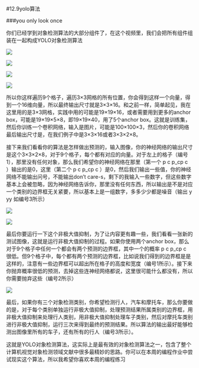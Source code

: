 #12.9yolo算法

###you only look once

你们已经学到对象检测算法的大部分组件了，在这个视频里，我们会把所有组件组装在一起构成YOLO对象检测算法

![](https://cdn.jsdelivr.net/gh/tj-messi/picture/20241005120508.png)

![](https://cdn.jsdelivr.net/gh/tj-messi/picture/1728101506384.png)

![](https://cdn.jsdelivr.net/gh/tj-messi/picture/20241005121205.png)

![](https://cdn.jsdelivr.net/gh/tj-messi/picture/1728101975102.png)

所以你这样遍历9个格子，遍历3×3网格的所有位置，你会得到这样一个向量，得到一个16维向量，所以最终输出尺寸就是3×3×16。和之前一样，简单起见，我在这里用的是3×3网格，实践中用的可能是19×19×16，或者需要用到更多的anchor box，可能是19×19×5×8，即19×19×40，用了5个anchor box。这就是训练集，然后你训练一个卷积网络，输入是图片，可能是100×100×3，然后你的卷积网络最后输出尺寸是，在我们例子中是3×3×16或者3×3×2×8。

接下来我们看看你的算法是怎样做出预测的，输入图像，你的神经网络的输出尺寸是这个3×3×2×8，对于9个格子，每个都有对应的向量。对于左上的格子（编号1），那里没有任何对象，那么我们希望你的神经网络在那里（第一个 p c p_cp 
c
​
  ）输出的是0，这里（第二个 p c p_cp 
c
​
  ）是0，然后我们输出一些值，你的神经网络不能输出问号，不能输出don’t care-s，剩下的我输入一些数字，但这些数字基本上会被忽略，因为神经网络告诉你，那里没有任何东西，所以输出是不是对应一个类别的边界框无关紧要，所以基本上是一组数字，多多少少都是噪音（输出 y yy 如编号3所示）

![](https://cdn.jsdelivr.net/gh/tj-messi/picture/20241005122426.png)

![](https://cdn.jsdelivr.net/gh/tj-messi/picture/20241005122454.png)

最后你要运行一下这个非极大值抑制，为了让内容更有趣一些，我们看看一张新的测试图像，这就是运行非极大值抑制的过程。如果你使用两个anchor box，那么对于9个格子中任何一个都会有两个预测的边界框，其中一个的概率 p c p_cp 
c
​
  很低。但9个格子中，每个都有两个预测的边界框，比如说我们得到的边界框是是这样的，注意有一些边界框可以超出所在格子的高度和宽度（编号1所示）。接下来你抛弃概率很低的预测，去掉这些连神经网络都说，这里很可能什么都没有，所以你需要抛弃这些（编号2所示）

![](https://cdn.jsdelivr.net/gh/tj-messi/picture/20241005122526.png)

最后，如果你有三个对象检测类别，你希望检测行人，汽车和摩托车，那么你要做的是，对于每个类别单独运行非极大值抑制，处理预测结果所属类别的边界框，用非极大值抑制来处理行人类别，用非极大值抑制处理车子类别，然后对摩托车类别进行非极大值抑制，运行三次来得到最终的预测结果。所以算法的输出最好能够检测出图像里所有的车子，还有所有的行人（编号3所示）。

这就是YOLO对象检测算法，这实际上是最有效的对象检测算法之一，包含了整个计算机视觉对象检测领域文献中很多最精妙的思路。你可以在本周的编程作业中尝试现实这个算法，所以我希望你喜欢本周的编程练习

